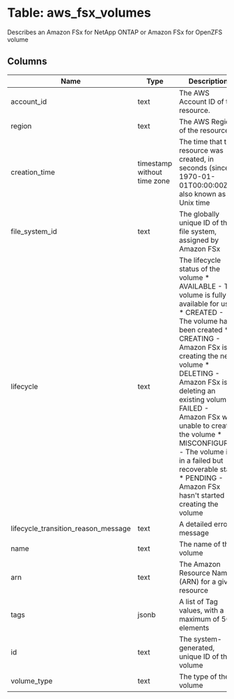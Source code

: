 
# Table: aws_fsx_volumes
Describes an Amazon FSx for NetApp ONTAP or Amazon FSx for OpenZFS volume
## Columns
| Name        | Type           | Description  |
| ------------- | ------------- | -----  |
|account_id|text|The AWS Account ID of the resource.|
|region|text|The AWS Region of the resource.|
|creation_time|timestamp without time zone|The time that the resource was created, in seconds (since 1970-01-01T00:00:00Z), also known as Unix time|
|file_system_id|text|The globally unique ID of the file system, assigned by Amazon FSx|
|lifecycle|text|The lifecycle status of the volume  * AVAILABLE - The volume is fully available for use  * CREATED - The volume has been created  * CREATING - Amazon FSx is creating the new volume  * DELETING - Amazon FSx is deleting an existing volume  * FAILED - Amazon FSx was unable to create the volume  * MISCONFIGURED - The volume is in a failed but recoverable state  * PENDING - Amazon FSx hasn't started creating the volume|
|lifecycle_transition_reason_message|text|A detailed error message|
|name|text|The name of the volume|
|arn|text|The Amazon Resource Name (ARN) for a given resource|
|tags|jsonb|A list of Tag values, with a maximum of 50 elements|
|id|text|The system-generated, unique ID of the volume|
|volume_type|text|The type of the volume|
